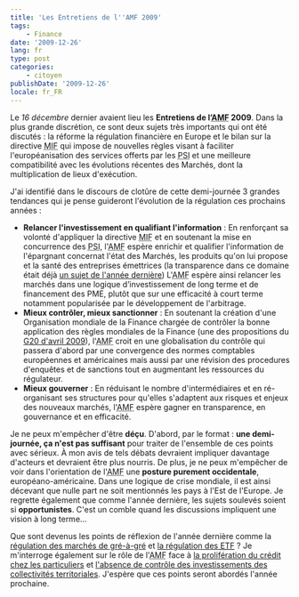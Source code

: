```yaml
---
title: 'Les Entretiens de l''AMF 2009'
tags:
    - Finance
date: '2009-12-26'
lang: fr
type: post
categories:
    - citoyen
publishDate: '2009-12-26'
locale: fr_FR
---
```


Le _16 décembre_ dernier avaient lieu les **Entretiens de l’<abbr title="Autorité des Marchés Financiers">AMF</abbr> 2009**. Dans la plus grande discrétion, ce sont deux sujets très importants qui ont été discutés&nbsp;: la réforme la régulation financière en Europe et le bilan sur la directive <abbr title="Marchés d'Instruments Financiers">MIF</abbr> qui impose de nouvelles règles visant à faciliter l'européanisation des services offerts par les <abbr title="Prestataires de Services d'Investissement">PSI</abbr> et une meilleure compatibilité avec les évolutions récentes des Marchés, dont la multiplication de lieux d'exécution.

<!-- more -->

J'ai identifié dans le discours de clotûre de cette demi-journée 3 grandes tendances qui je pense guideront l'évolution de la régulation ces prochains années&nbsp;:

*   **Relancer l'investissement en qualifiant l'information**&nbsp;: En renforçant sa volonté d'appliquer la directive <abbr title="Marchés d'Instruments Financiers">MIF</abbr> et en soutenant la mise en concurrence des <abbr title="Prestataires de Services d'Investissement">PSI</abbr>, l'<abbr title="Autorité des Marchés Financiers">AMF</abbr> espère enrichir et qualifier l'information de l'épargnant concernat l'état des Marchés, les produits qu'on lui propose et la santé des entreprises émettrices (la transparence dans ce domaine était déjà [un sujet de l'année dernière](/2008/12/les-entretiens-de-lamf-2008-33-suivi-du-controle-dans-les-societes-cotees/)) L'<abbr title="Autorité des Marchés Financiers">AMF</abbr> espère ainsi relancer les marchés dans une logique d’investissement de long terme et de financement des PME, plutôt que sur une efficacité à court terme notamment popularisée par le développement de l'arbitrage.
*   **Mieux contrôler, mieux sanctionner**&nbsp;: En soutenant la création d'une Organisation mondiale de la Finance chargée de contrôler la bonne application des règles mondiales de la Finance (une des propositions du [G20 d'avril 2009](/2009/04/g20-et-regulation/)), l'<abbr title="Autorité des Marchés Financiers">AMF</abbr> croit en une globalisation du contrôle qui passera d'abord par une convergence des normes comptables européennes et américaines mais aussi par une révision des procedures d'enquêtes et de sanctions tout en augmentant les ressources du régulateur.
*   **Mieux gouverner**&nbsp;: En réduisant le nombre d'intermédiaires et en ré-organisant ses structures pour qu'elles s'adaptent aux risques et enjeux des nouveaux marchés, l'<abbr title="Autorité des Marchés Financiers">AMF</abbr> espère gagner en transparence, en gouvernance et en efficacité.

Je ne peux m'empêcher d'être **déçu**. D'abord, par le format&nbsp;: **une demi-journée, ça n'est pas suffisant** pour traiter de l'ensemble de ces points avec sérieux. À mon avis de tels débats devraient impliquer davantage d'acteurs et devraient être plus nourris. De plus, je ne peux m'empêcher de voir dans l'orientation de l'<abbr title="Autorité des Marchés Financiers">AMF</abbr> une **posture purement occidentale**, européano-américaine. Dans une logique de crise mondiale, il est ainsi décevant que nulle part ne soit mentionnés les pays à l'Est de l'Europe. Je regrette également que comme l'année dernière, les sujets soulevés soient si **opportunistes**. C'est un comble quand les discussions impliquent une vision à long terme…

Que sont devenus les points de réflexion de l'année dernière comme la [régulation des marchés de gré-à-gré](/2008/12/les-entretiens-de-lamf-2008-23-regulation-des-produits-traites-de-gre-a-gre/) et [la régulation des <abbr title="Exchange Traded Fund">ETF</abbr>](/2008/11/les-entretiens-de-lamf-2008-13-regulation-de-la-gestion-dactifs/)&nbsp;? Je m'interroge également sur le rôle de l'<abbr title="Autorité des Marchés Financiers">AMF</abbr> face à [la prolifération du crédit chez les particuliers](/2009/05/lepidemie-continue/) et [l'absence de contrôle des investissements des collectivités territoriales](/2009/11/collectivite-qui-controle-les-investissements/). J'espère que ces points seront abordés l'année prochaine.
